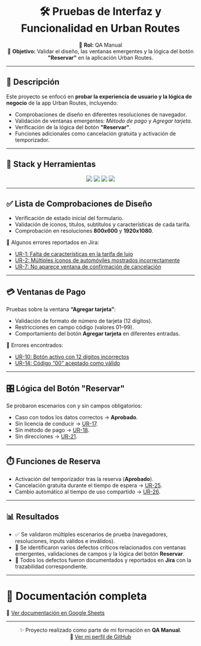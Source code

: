 <div align="center">

# 🛠️ Pruebas de Interfaz y Funcionalidad en Urban Routes  

📌 **Rol:** QA Manual  
📌 **Objetivo:** Validar el diseño, las ventanas emergentes y la lógica del botón **"Reservar"** en la aplicación Urban Routes.  

</div>

---

## 📑 Descripción
Este proyecto se enfocó en **probar la experiencia de usuario y la lógica de negocio** de la app Urban Routes, incluyendo:  
- Comprobaciones de diseño en diferentes resoluciones de navegador.  
- Validación de ventanas emergentes: *Método de pago* y *Agregar tarjeta*.  
- Verificación de la lógica del botón **"Reservar"**.  
- Funciones adicionales como cancelación gratuita y activación de temporizador.  

---

## 🧰 Stack y Herramientas
<p align="center">
  <img src="https://img.shields.io/badge/Google%20Chrome-4285F4?style=for-the-badge&logo=GoogleChrome&logoColor=white"/>
  <img src="https://img.shields.io/badge/Firefox-FF7139?style=for-the-badge&logo=Firefox-Browser&logoColor=white"/>
  <img src="https://img.shields.io/badge/Jira-0052CC?style=for-the-badge&logo=jira&logoColor=white"/>
  <img src="https://img.shields.io/badge/Google%20Sheets-34A853?style=for-the-badge&logo=googlesheets&logoColor=white"/>
</p>

---

## ✅ Lista de Comprobaciones de Diseño
- Verificación de estado inicial del formulario.  
- Validación de íconos, títulos, subtítulos y características de cada tarifa.  
- Comprobación en resoluciones **800x600** y **1920x1080**.  

🔗 Algunos errores reportados en Jira:  
- [UR-1: Falta de características en la tarifa de lujo](https://monivascod.atlassian.net/browse/UR-1)  
- [UR-2: Múltiples íconos de automóviles mostrados incorrectamente](https://monivascod.atlassian.net/browse/UR-2)  
- [UR-7: No aparece ventana de confirmación de cancelación](https://monivascod.atlassian.net/browse/UR-7)  

---

## 💳 Ventanas de Pago
Pruebas sobre la ventana **“Agregar tarjeta”**:  
- Validación de formato de número de tarjeta (12 dígitos).  
- Restricciones en campo código (valores 01–99).  
- Comportamiento del botón **Agregar tarjeta** en diferentes entradas.  

🔗 Errores encontrados:  
- [UR-10: Botón activo con 12 dígitos incorrectos](https://monivascod.atlassian.net/browse/UR-10)  
- [UR-14: Código “00” aceptado como válido](https://monivascod.atlassian.net/browse/UR-14)  

---

## 🎛️ Lógica del Botón "Reservar"
Se probaron escenarios con y sin campos obligatorios:  
- Caso con todos los datos correctos → **Aprobado**.  
- Sin licencia de conducir → [UR-17](https://monivascod.atlassian.net/browse/UR-17).  
- Sin método de pago → [UR-18](https://monivascod.atlassian.net/browse/UR-18).  
- Sin direcciones → [UR-21](https://monivascod.atlassian.net/browse/UR-21).  

---

## ⏱️ Funciones de Reserva
- Activación del temporizador tras la reserva (**Aprobado**).  
- Cancelación gratuita durante el tiempo de espera → [UR-25](https://monivascod.atlassian.net/browse/UR-25).  
- Cambio automático al tiempo de uso compartido → [UR-26](https://monivascod.atlassian.net/browse/UR-26).  

---

## 📊 Resultados
- ✅ Se validaron múltiples escenarios de prueba (navegadores, resoluciones, inputs válidos e inválidos).  
- 🚨 Se identificaron varios defectos críticos relacionados con ventanas emergentes, validaciones de campos y la lógica del botón **Reservar**.  
- 📌 Todos los defectos fueron documentados y reportados en **Jira** con la trazabilidad correspondiente.  

---

# 📄 Documentación completa
📌 [Ver documentación en Google Sheets](https://docs.google.com/spreadsheets/d/1MmAG3Zq3uDhi4er_n3Bj_Q_9fCkSHA1U/edit?usp=sharing&ouid=112657294087284506568&rtpof=true&sd=true)

---

<div align="center">

✨ Proyecto realizado como parte de mi formación en **QA Manual**.  
🔗 [Ver mi perfil de GitHub](https://github.com/monicavascod)  

</div>
